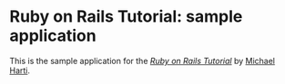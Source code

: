 # Ruby on Rails Tutorial: sample application

This is the sample application for
the [*Ruby on Rails Tutorial*](http://railstutorial.org/)
by [Michael Harti](http://michaelgartl.com/).
